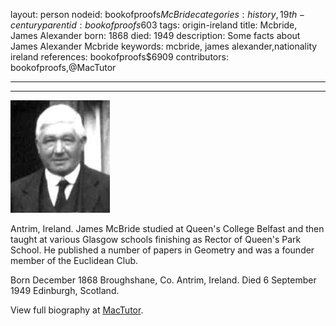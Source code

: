 layout: person
nodeid: bookofproofs$McBride
categories: history,19th-century
parentid: bookofproofs$603
tags: origin-ireland
title: Mcbride, James Alexander
born: 1868
died: 1949
description: Some facts about James Alexander Mcbride
keywords: mcbride, james alexander,nationality ireland
references: bookofproofs$6909
contributors: bookofproofs,@MacTutor

---


---

![McBride.jpg](https://github.com/bookofproofs/bookofproofs.github.io/blob/main/_sources/_assets/images/portraits/McBride.jpg?raw=true)

Antrim, Ireland. James McBride studied at Queen's College Belfast and then taught at various Glasgow schools finishing as Rector of Queen's Park School. He published a number of papers in Geometry and was a founder member of the Euclidean Club.

Born December 1868 Broughshane, Co. Antrim, Ireland. Died 6 September 1949 Edinburgh, Scotland.


View full biography at [MacTutor](https://mathshistory.st-andrews.ac.uk/Biographies/McBride/).